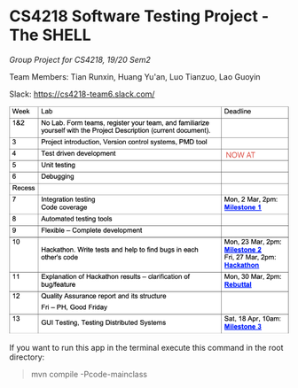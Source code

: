 # CS4218 Software Testing Project - The SHELL
*Group Project for CS4218, 19/20 Sem2*

Team Members: Tian Runxin, Huang Yu'an, Luo Tianzuo, Lao Guoyin

Slack: https://cs4218-team6.slack.com/

![timeline](./img/timeline.png)

If you want to run this app in the terminal
execute this command in the root directory:
>  mvn compile -Pcode-mainclass

